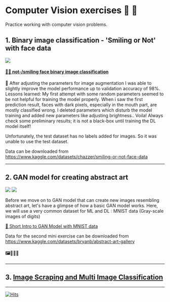 # Computer Vision exercises 📸 🚀
Practice working with computer vision problems.

## 1. Binary image classification - 'Smiling or Not' with face data 

<img src="https://img.shields.io/badge/PyTorch-EE4C2C?style=flat-square&logo=PyTorch&logoColor=white"/> 

#### [🙂🙁 not-/smiling face binary image classification ](https://github.com/risa1796/Computer-Vision-exercises/blob/main/Smile_or_Not-2.ipynb)

📝 After adjusting the parameters for image augmentation I was able to slightly improve the model performance up to validation accuracy of 98%. 
Lessons learned: My first attempt with some random parameters seemed to be not helpful for training the model properly. When i saw the first prediction result,
faces with dark pixels, especially in the mouth part, are mostly classified wrong. I deleted parameters which disturb the model training and added new parameters like adjusting brightness.. Voila! Always check some preliminary results; it is not a black-box until training the DL model itself! 


Unfortunately, the test dataset has no labels added for images. So it was unable to use the test dataset. 

Data can be downloaded from https://www.kaggle.com/datasets/chazzer/smiling-or-not-face-data

-----------

## 2. GAN model for creating abstract art 

<img src="https://img.shields.io/badge/TensorFlow-FF6F00?style=flat-square&logo=TensorFlow&logoColor=black"/> <img src="https://img.shields.io/badge/Keras-D00000?style=flat-square&logo=Keras&logoColor=white"/> 

Before we move on to GAN model that can create new images resembling abstract art, let's have a glimpse of how a basic GAN model works. 
Here, we will use a very common dataset for ML and DL : MNIST data (Gray-scale images of digits)

[📌 Short Intro to GAN Model with MNIST data](https://github.com/risa1796/Computer-Vision-exercises/blob/main/GAN_Intro-2.ipynb)

Data for the second mini exercise can be downloaded from https://www.kaggle.com/datasets/bryanb/abstract-art-gallery

#### 🖼👩🏻‍🎨


-------------

## 3. [Image Scraping and Multi Image Classification](https://github.com/risa1796/Computer-Vision-exercises/blob/main/Jewelry_image_classification.ipynb)




-------------


[![Hits](https://hits.seeyoufarm.com/api/count/incr/badge.svg?url=https%3A%2F%2Fgithub.com%2Frisa1796%2FComputer-Vision-exercises&count_bg=%23EFD108&title_bg=%23555555&icon=&icon_color=%23E7E7E7&title=hits&edge_flat=false)](https://hits.seeyoufarm.com)
